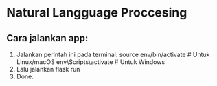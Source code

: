 # Natural Langguage Proccesing

## Cara jalankan app:
1. Jalankan perintah ini pada terminal:
   source env/bin/activate  # Untuk Linux/macOS
   env\Scripts\activate  # Untuk Windows
4. Lalu jalankan flask run
5. Done.
